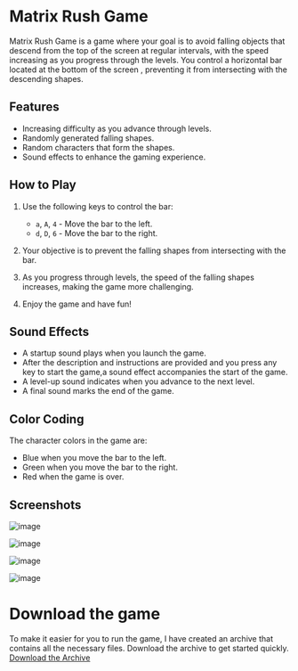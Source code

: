 # Matrix Rush Game

Matrix Rush Game is a game where your goal is to avoid falling objects that descend from the top of the screen at regular intervals, with the speed increasing as you progress through the levels.
You control a horizontal bar located at the bottom of the screen , preventing it from intersecting with the descending shapes.

## Features

- Increasing difficulty as you advance through levels.
- Randomly generated falling shapes.
- Random characters that form the shapes.
- Sound effects to enhance the gaming experience.

## How to Play

1. Use the following keys to control the bar:
   - `a`, `A`, `4` - Move the bar to the left.
   - `d`, `D`, `6` - Move the bar to the right.

2. Your objective is to prevent the falling shapes from intersecting with the bar.

3. As you progress through levels, the speed of the falling shapes increases, making the game more challenging.

4. Enjoy the game and have fun!

## Sound Effects

- A startup sound plays when you launch the game.
- After the description and instructions are provided and you press any key to start the game,a sound effect accompanies the start of the game.
- A level-up sound indicates when you advance to the next level.
- A final sound marks the end of the game.

## Color Coding

The character colors in the game are:
- Blue when you move the bar to the left.
- Green when you move the bar to the right.
- Red when the game is over.

## Screenshots

![image](https://github.com/Ciobanu-RaresGabriel/Matrix_Rush_Game/assets/146030923/8c81c6e3-ccf0-41e8-9ef3-9134f25bb53f)

![image](https://github.com/Ciobanu-RaresGabriel/Matrix_Rush_Game/assets/146030923/dda3d58c-88c5-4dd0-8e98-ebb2f70b4c97)

![image](https://github.com/Ciobanu-RaresGabriel/Matrix_Rush_Game/assets/146030923/af296117-2d7d-4600-a193-2b04c631889b)

![image](https://github.com/Ciobanu-RaresGabriel/Matrix_Rush_Game/assets/146030923/22081f2a-a19e-4194-88b9-512b771a839c)

# Download the game

To make it easier for you to run the game, I have created an archive that contains all the necessary files. Download the archive to get started quickly.
[Download the Archive]((https://github.com/Ciobanu-RaresGabriel/Matrix_Rush_Game/blob/master/Matrix%20Rush%20Game.rar)https://github.com/Ciobanu-RaresGabriel/Matrix_Rush_Game/blob/master/Matrix%20Rush%20Game.rar)


